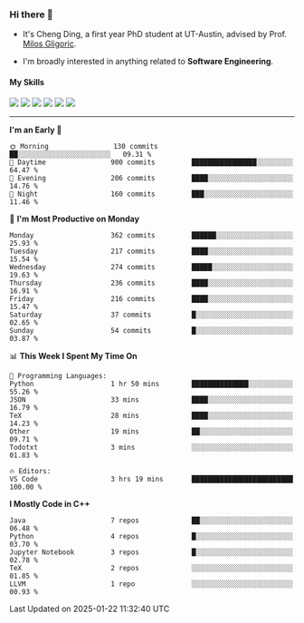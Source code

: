 ### Hi there 👋

* It's Cheng Ding, a first year PhD student at UT-Austin, advised by Prof. [Milos Gligoric](https://users.ece.utexas.edu/~gligoric/).

* I'm broadly interested in anything related to **Software Engineering**.

#### My Skills

![](https://img.shields.io/badge/C++-65318e?logo=cplusplus&logoColor=fff)
![](https://img.shields.io/badge/Python-3e74a2?logo=python&logoColor=fff)
![](https://img.shields.io/badge/C-5654a2?logo=c&logoColor=fff)
![](https://img.shields.io/badge/Go-00aaff?logo=go&logoColor=fff)
![](https://img.shields.io/badge/Docker-0088ff?logo=docker&logoColor=fff)
![](https://img.shields.io/badge/Apache-D22128?logo=apache&logoColor=fff)

---
<!--START_SECTION:waka-->
**I'm an Early 🐤** 

```text
🌞 Morning                130 commits         ██░░░░░░░░░░░░░░░░░░░░░░░   09.31 % 
🌆 Daytime                900 commits         ████████████████░░░░░░░░░   64.47 % 
🌃 Evening                206 commits         ████░░░░░░░░░░░░░░░░░░░░░   14.76 % 
🌙 Night                  160 commits         ███░░░░░░░░░░░░░░░░░░░░░░   11.46 % 
```
📅 **I'm Most Productive on Monday** 

```text
Monday                   362 commits         ██████░░░░░░░░░░░░░░░░░░░   25.93 % 
Tuesday                  217 commits         ████░░░░░░░░░░░░░░░░░░░░░   15.54 % 
Wednesday                274 commits         █████░░░░░░░░░░░░░░░░░░░░   19.63 % 
Thursday                 236 commits         ████░░░░░░░░░░░░░░░░░░░░░   16.91 % 
Friday                   216 commits         ████░░░░░░░░░░░░░░░░░░░░░   15.47 % 
Saturday                 37 commits          █░░░░░░░░░░░░░░░░░░░░░░░░   02.65 % 
Sunday                   54 commits          █░░░░░░░░░░░░░░░░░░░░░░░░   03.87 % 
```


📊 **This Week I Spent My Time On** 

```text
💬 Programming Languages: 
Python                   1 hr 50 mins        ██████████████░░░░░░░░░░░   55.26 % 
JSON                     33 mins             ████░░░░░░░░░░░░░░░░░░░░░   16.79 % 
TeX                      28 mins             ████░░░░░░░░░░░░░░░░░░░░░   14.23 % 
Other                    19 mins             ██░░░░░░░░░░░░░░░░░░░░░░░   09.71 % 
Todotxt                  3 mins              ░░░░░░░░░░░░░░░░░░░░░░░░░   01.83 % 

🔥 Editors: 
VS Code                  3 hrs 19 mins       █████████████████████████   100.00 % 
```

**I Mostly Code in C++** 

```text
Java                     7 repos             ██░░░░░░░░░░░░░░░░░░░░░░░   06.48 % 
Python                   4 repos             █░░░░░░░░░░░░░░░░░░░░░░░░   03.70 % 
Jupyter Notebook         3 repos             █░░░░░░░░░░░░░░░░░░░░░░░░   02.78 % 
TeX                      2 repos             ░░░░░░░░░░░░░░░░░░░░░░░░░   01.85 % 
LLVM                     1 repo              ░░░░░░░░░░░░░░░░░░░░░░░░░   00.93 % 
```




 Last Updated on 2025-01-22 11:32:40 UTC
<!--END_SECTION:waka-->
